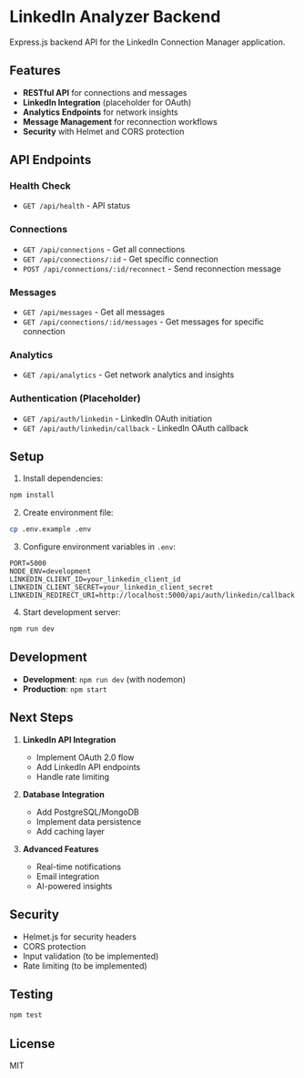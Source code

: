 # LinkedIn Analyzer Backend

Express.js backend API for the LinkedIn Connection Manager application.

## Features

- **RESTful API** for connections and messages
- **LinkedIn Integration** (placeholder for OAuth)
- **Analytics Endpoints** for network insights
- **Message Management** for reconnection workflows
- **Security** with Helmet and CORS protection

## API Endpoints

### Health Check
- `GET /api/health` - API status

### Connections
- `GET /api/connections` - Get all connections
- `GET /api/connections/:id` - Get specific connection
- `POST /api/connections/:id/reconnect` - Send reconnection message

### Messages
- `GET /api/messages` - Get all messages
- `GET /api/connections/:id/messages` - Get messages for specific connection

### Analytics
- `GET /api/analytics` - Get network analytics and insights

### Authentication (Placeholder)
- `GET /api/auth/linkedin` - LinkedIn OAuth initiation
- `GET /api/auth/linkedin/callback` - LinkedIn OAuth callback

## Setup

1. Install dependencies:
```bash
npm install
```

2. Create environment file:
```bash
cp .env.example .env
```

3. Configure environment variables in `.env`:
```env
PORT=5000
NODE_ENV=development
LINKEDIN_CLIENT_ID=your_linkedin_client_id
LINKEDIN_CLIENT_SECRET=your_linkedin_client_secret
LINKEDIN_REDIRECT_URI=http://localhost:5000/api/auth/linkedin/callback
```

4. Start development server:
```bash
npm run dev
```

## Development

- **Development**: `npm run dev` (with nodemon)
- **Production**: `npm start`

## Next Steps

1. **LinkedIn API Integration**
   - Implement OAuth 2.0 flow
   - Add LinkedIn API endpoints
   - Handle rate limiting

2. **Database Integration**
   - Add PostgreSQL/MongoDB
   - Implement data persistence
   - Add caching layer

3. **Advanced Features**
   - Real-time notifications
   - Email integration
   - AI-powered insights

## Security

- Helmet.js for security headers
- CORS protection
- Input validation (to be implemented)
- Rate limiting (to be implemented)

## Testing

```bash
npm test
```

## License

MIT 